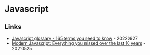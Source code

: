# Javascript

## Links

* [Javascript glossary - 165 terms you need to know](https://opensource.com/article/22/9/javascript-glossary) - 20220927
* [Modern Javascript: Everything you missed over the last 10 years](https://turriate.com/articles/modern-javascript-everything-you-missed-over-10-years) - 20210525

